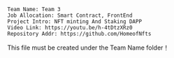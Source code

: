 ```
Team Name: Team 3
Job Allocation: Smart Contract, FrontEnd
Project Intro: NFT minting And Staking DAPP
Video Link: https://youtu.be/h-4tDtzXRz0
Repository Addr: https://github.com/HomeofNfts
```

This file must be created under the Team Name folder！
